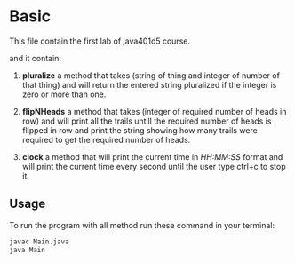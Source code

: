 # Basic

This file contain the first lab of java401d5 course.

and it contain:

1. **pluralize** a method that takes (string of thing and integer of number of that thing) and will return the entered string pluralized if the integer is zero or more than one.

2. **flipNHeads** a method that takes (integer of required number of heads in row) and will print all the trails untill the required number of heads is flipped in row and print the string showing how many trails were required to get the required number of heads.

3. **clock** a method that will print the current time in _HH:MM:SS_ format and will print the current time every second until the user type ctrl+c to stop it.

## Usage

To run the program with all method run these command in your terminal:

```bash
javac Main.java
java Main
```
